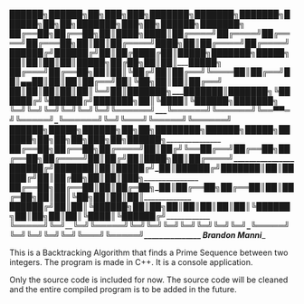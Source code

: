 ██████╗_██████╗_██╗███╗___███╗███████╗____███████╗███████╗_██████╗_██╗___██╗███████╗███╗___██╗_██████╗███████╗
██╔══██╗██╔══██╗██║████╗_████║██╔════╝____██╔════╝██╔════╝██╔═══██╗██║___██║██╔════╝████╗__██║██╔════╝██╔════╝
██████╔╝██████╔╝██║██╔████╔██║█████╗______███████╗█████╗__██║___██║██║___██║█████╗__██╔██╗_██║██║_____█████╗__
██╔═══╝_██╔══██╗██║██║╚██╔╝██║██╔══╝______╚════██║██╔══╝__██║▄▄_██║██║___██║██╔══╝__██║╚██╗██║██║_____██╔══╝__
██║_____██║__██║██║██║_╚═╝_██║███████╗____███████║███████╗╚██████╔╝╚██████╔╝███████╗██║_╚████║╚██████╗███████╗
╚═╝_____╚═╝__╚═╝╚═╝╚═╝_____╚═╝╚══════╝____╚══════╝╚══════╝_╚══▀▀═╝__╚═════╝_╚══════╝╚═╝__╚═══╝_╚═════╝╚══════╝
██████╗__█████╗__██████╗██╗__██╗████████╗██████╗__█████╗__██████╗██╗__██╗██╗███╗___██╗_██████╗________________
██╔══██╗██╔══██╗██╔════╝██║_██╔╝╚══██╔══╝██╔══██╗██╔══██╗██╔════╝██║_██╔╝██║████╗__██║██╔════╝________________
██████╔╝███████║██║_____█████╔╝____██║___██████╔╝███████║██║_____█████╔╝_██║██╔██╗_██║██║__███╗_______________
██╔══██╗██╔══██║██║_____██╔═██╗____██║___██╔══██╗██╔══██║██║_____██╔═██╗_██║██║╚██╗██║██║___██║_______________
██████╔╝██║__██║╚██████╗██║__██╗___██║___██║__██║██║__██║╚██████╗██║__██╗██║██║_╚████║╚██████╔╝_______________
╚═════╝_╚═╝__╚═╝_╚═════╝╚═╝__╚═╝___╚═╝___╚═╝__╚═╝╚═╝__╚═╝_╚═════╝╚═╝__╚═╝╚═╝╚═╝__╚═══╝_╚═════╝________________
_______________________________________________Brandon Manni__________________________________________________

This is a Backtracking Algorithm that finds a Prime Sequence between two integers. The program is made in C++. It is a console application.

Only the source code is included for now. The source code will be cleaned and the entire compiled program is to be added in the future.  
